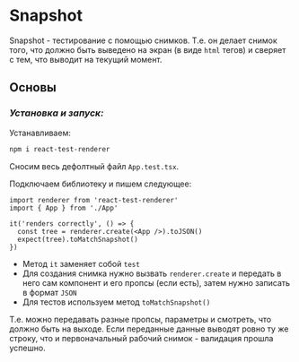 # Snapshot

Snapshot - тестирование с помощью снимков. Т.е. он делает снимок того, что должно быть выведено на экран (в виде `html` тегов) и сверяет с тем, что выводит на текущий момент. 


## Основы

### *Установка и запуск:*

Устанавливаем: 

```bash
npm i react-test-renderer
```

Сносим весь дефолтный файл `App.test.tsx`.  

Подключаем библиотеку и пишем следующее:

```tsx
import renderer from 'react-test-renderer'
import { App } from './App'

it('renders correctly', () => {
  const tree = renderer.create(<App />).toJSON()
  expect(tree).toMatchSnapshot()
})
```

* Метод `it` заменяет собой `test`
* Для создания снимка нужно вызвать `renderer.create` и передать в него сам компонент и его пропсы (если есть), затем нужно записать в формат `JSON`
* Для тестов используем метод `toMatchSnapshot()`

Т.е. можно передавать разные пропсы, параметры и смотреть, что должно быть на выходе. Если переданные данные выводят ровно ту же строку, что и первоначальный рабочий снимок - валидация прошла успешно. 
